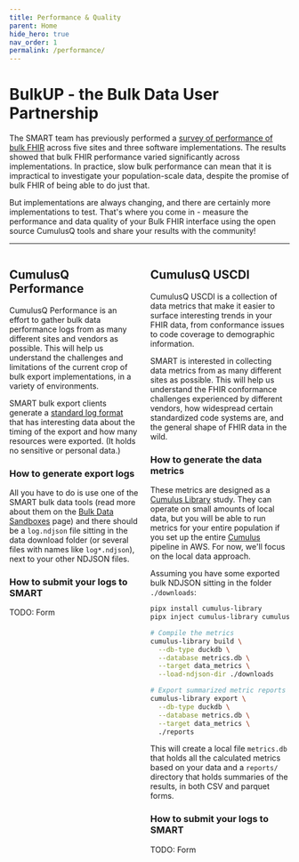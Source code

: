```yaml
---
title: Performance & Quality
parent: Home
hide_hero: true
nav_order: 1
permalink: /performance/
---
```


# BulkUP - the Bulk Data User Partnership

The SMART team has previously performed a 
[survey of performance of bulk FHIR](https://pmc.ncbi.nlm.nih.gov/articles/PMC11031206/) 
across five sites and three software implementations. The results showed that bulk FHIR performance varied significantly across implementations. In practice, slow bulk performance can mean that it is impractical to investigate your population-scale data, despite the promise of bulk FHIR of being able to do just that.

But implementations are always changing, and there are certainly more implementations to test. That's where you come in - measure the performance and data quality of your Bulk FHIR interface using the open source CumulusQ tools and share your results with the community!

---
<div class="columns is-8">
<div class="column" markdown=1>

## CumulusQ Performance
CumulusQ Performance is an effort to gather bulk data performance logs from as many different
sites and vendors as possible. This will help us understand the challenges and limitations of the current crop of bulk export implementations, in a variety of environments.

SMART bulk export clients generate a 
[standard log format](https://github.com/smart-on-fhir/bulk-data-client/wiki/Bulk-Data-Export-Log-Items)
that has interesting data about the timing of the export and how many resources were exported. (It holds no sensitive or personal data.)

### How to generate export logs
All you have to do is use one of the SMART bulk data tools (read more about them on the [Bulk Data Sandboxes](sandboxes.md) page) and there should be a `log.ndjson` file sitting in the data download folder (or several files with names like `log*.ndjson`), next to your other NDJSON files.

### How to submit your logs to SMART
TODO: Form

</div>

<div class="column" markdown=1>

## CumulusQ USCDI
CumulusQ USCDI is a collection of data metrics that make it easier to surface interesting trends in your FHIR data, from conformance issues to code coverage to demographic information.

SMART is interested in collecting data metrics from as many different sites as possible.
This will help us understand the FHIR conformance challenges experienced by different vendors, how widespread certain standardized code systems are, and the general shape of FHIR data in the wild.

### How to generate the data metrics
These metrics are designed as a 
[Cumulus Library](https://docs.smarthealthit.org/cumulus/library/)
study. They can operate on small amounts of local data, but you will be able to run metrics for your entire population if you set up the entire 
[Cumulus](https://docs.smarthealthit.org/cumulus/) pipeline in AWS. For now, we'll focus on the local data approach.

Assuming you have some exported bulk NDJSON sitting in the folder `./downloads`:

```sh
pipx install cumulus-library
pipx inject cumulus-library cumulus-library-data-metrics

# Compile the metrics
cumulus-library build \
  --db-type duckdb \
  --database metrics.db \
  --target data_metrics \
  --load-ndjson-dir ./downloads

# Export summarized metric reports
cumulus-library export \
  --db-type duckdb \
  --database metrics.db \
  --target data_metrics \
  ./reports
```
This will create a local file `metrics.db` that holds all the calculated metrics based on your data
and a `reports/` directory that holds summaries of the results, in both CSV and parquet forms.

### How to submit your logs to SMART
TODO: Form

</div>
</div>